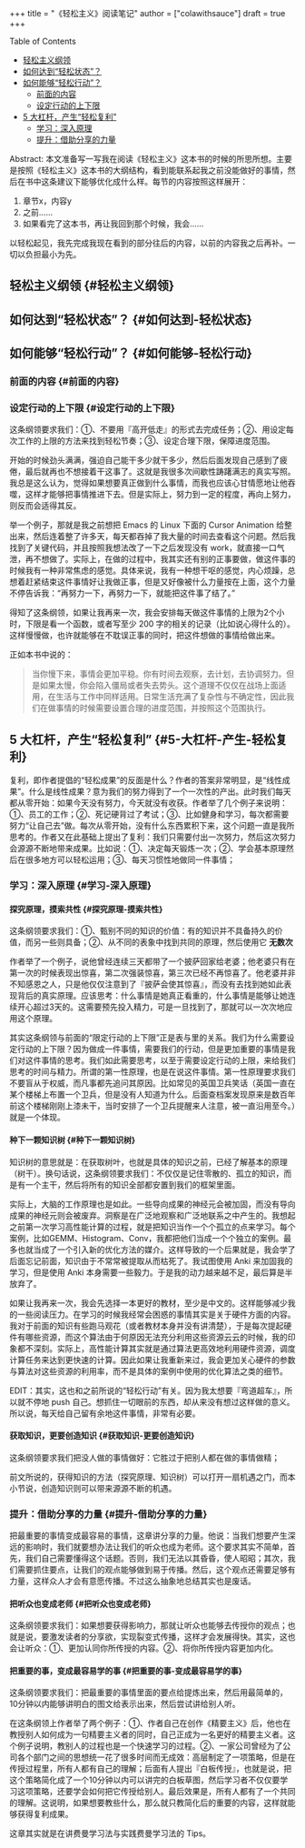 +++
title = "《轻松主义》阅读笔记"
author = ["colawithsauce"]
draft = true
+++

<div class="ox-hugo-toc toc">

<div class="heading">Table of Contents</div>

- [轻松主义纲领](#轻松主义纲领)
- [如何达到“轻松状态”？](#如何达到-轻松状态)
- [如何能够“轻松行动”？](#如何能够-轻松行动)
    - [前面的内容](#前面的内容)
    - [设定行动的上下限](#设定行动的上下限)
- [5 大杠杆，产生“轻松复利”](#5-大杠杆-产生-轻松复利)
    - [学习：深入原理](#学习-深入原理)
    - [提升：借助分享的力量](#提升-借助分享的力量)

</div>
<!--endtoc-->

Abstract: 本文准备写一写我在阅读《轻松主义》这本书的时候的所思所想。主要是按照《轻松主义》这本书的大纲结构，看到能联系起我之前没能做好的事情，然后在书中这条建议下能够优化成什么样。每节的内容按照这样展开：

1.  章节x，内容y
2.  之前……
3.  如果看完了这本书，再让我回到那个时候，我会……

以轻松起见，我先完成我现在看到的部分往后的内容，以前的内容我之后再补。一切以负担最小为先。


## 轻松主义纲领 {#轻松主义纲领}


## 如何达到“轻松状态”？ {#如何达到-轻松状态}


## 如何能够“轻松行动”？ {#如何能够-轻松行动}


### 前面的内容 {#前面的内容}


### 设定行动的上下限 {#设定行动的上下限}

这条纲领要求我们：①、不要用『高开低走』的形式去完成任务；②、用设定每次工作的上限的方法来找到轻松节奏；③、设定合理下限，保障进度范围。

开始的时候劲头满满，强迫自己能干多少就干多少，然后后面发现自己感到了疲倦，最后就再也不想接着干这事了。这就是我很多次间歇性踌躇满志的真实写照。我总是这么认为，觉得如果想要真正做到什么事情，而我也应该心甘情愿地让他吞噬，这样才能够把事情推进下去。但是实际上，努力到一定的程度，再向上努力，则反而会适得其反。

举一个例子，那就是我之前想把 Emacs 的 Linux 下面的 Cursor Animation 给整出来，然后连着整了许多天，每天都吞掉了我大量的时间去查看这个问题。然后我找到了关键代码，并且按照我想法改了一下之后发现没有 work，就直接一口气泄，再不想做了。实际上，在做的过程中，我其实还有别的正事要做，做这件事的时候我有一种非常焦虑的感觉。具体来说，我有一种想干呕的感觉，内心烦躁，总想着赶紧结束这件事情好让我做正事，但是又好像被什么力量按在上面，这个力量不停告诉我：“再努力一下，再努力一下，就能把这件事了结了。”

得知了这条纲领，如果让我再来一次，我会安排每天做这件事情的上限为2个小时，下限是看一个函数，或者写至少 200 字的相关的记录（比如说心得什么的）。这样慢慢做，也许就能够在不耽误正事的同时，把这件想做的事情给做出来。

正如本书中说的：

> 当你慢下来，事情会更加平稳。你有时间去观察，去计划，去协调努力。但是如果太慢，你会陷入僵局或者失去势头。这个道理不仅仅在战场上面适用，在生活与工作中同样适用。日常生活充满了复杂性与不确定性，因此我们在做事情的时候需要设置合理的进度范围，并按照这个范围执行。


## 5 大杠杆，产生“轻松复利” {#5-大杠杆-产生-轻松复利}

复利，即作者提倡的“轻松成果”的反面是什么？作者的答案非常明显，是“线性成果”。什么是线性成果？意为我们的努力得到了一个一次性的产出。此时我们每天都从零开始：如果今天没有努力，今天就没有收获。作者举了几个例子来说明：①、员工的工作；②、死记硬背过了考试；③、比如健身和学习，每次都需要努力“让自己去”做。每次从零开始，没有什么东西累积下来，这个问题一直是我所思考的。作者又在此基础上提出了复利：我们只需要付出一次努力，然后这次努力会源源不断地带来成果。比如说：①、决定每天锻炼一次；②、学会基本原理然后在很多地方可以轻松运用；③、每天习惯性地做同一件事情；


### 学习：深入原理 {#学习-深入原理}


#### 探究原理，摸索共性 {#探究原理-摸索共性}

这条纲领要求我们：①、甄别不同的知识的价值：有的知识并不具备持久的价值，而另一些则具备；②、从不同的表象中找到共同的原理，然后使用它 **无数次**

作者举了一个例子，说他曾经连续三天都带了一个披萨回家给老婆；他老婆只有在第一次的时候表现出惊喜，第二次强装惊喜，第三次已经不再惊喜了。他老婆并非不知感恩之人，只是他仅仅注意到了『披萨会使其惊喜』，而没有去找到她如此表现背后的真实原理。应该思考：什么事情是她真正看重的，什么事情是能够让她连续开心超过3天的。这需要预先投入精力，可是一旦找到了，那就可以一次次地应用这个原理。

其实这条纲领与前面的“限定行动的上下限”正是表与里的关系。我们为什么需要设定行动的上下限？因为做成一件事情，需要我们的行动，但是更加重要的事情是我们对这件事情的思考。我们如此需要思考，以至于需要设定行动的上限，来给我们思考的时间与精力。所谓的第一性原理，也是在说这件事情。第一性原理要求我们不要盲从于权威，而凡事都先追问其原因。比如常见的英国卫兵笑话（英国一直在某个楼梯上布置一个卫兵，但是没有人知道为什么。后面查档案发现原来是数百年前这个楼梯刚刚上漆未干，当时安排了一个卫兵提醒来人注意，被一直沿用至今。）就是一个体现。


#### 种下一颗知识树 {#种下一颗知识树}

知识树的意思就是：在获取树叶，也就是具体的知识之前，已经了解基本的原理（树干）。换句话说，这条纲领要求我们：不仅仅是记住零散的、孤立的知识，而是有一个主干，然后将所有的知识全部都安置到我们的框架里面。

实际上，大脑的工作原理也是如此。一些导向成果的神经元会被加固，而没有导向成果的神经元则会被废弃。洞察是在广泛地观察和广泛地联系之中产生的。我想起之前第一次学习高性能计算的过程，就是把知识当作一个个孤立的点来学习。每个案例，比如GEMM、Histogram、Conv，我都把他们当成一个个独立的案例。最多也就当成了一个引入新的优化方法的媒介。这样导致的一个后果就是，我会学了后面忘记前面，知识由于不常常被提取从而枯死了。我试图使用 Anki 来加固我的学习，但是使用 Anki 本身需要一些毅力。于是我的动力越来越不足，最后算是半放弃了。

如果让我再来一次，我会先选择一本更好的教材，至少是中文的。这样能够减少我的一些阅读压力。在学习的时候我经常会困惑的事情其实是关于硬件方面的内容。我对于前面的知识有些跑马观花（或者教材本身并没有讲清楚），于是每次提起硬件有哪些资源，而这个算法由于何原因无法充分利用这些资源云云的时候，我的印象都不深刻。实际上，高性能计算其实就是通过算法更高效地利用硬件资源，调度计算任务来达到更快速的计算。因此如果让我重新来过，我会更加关心硬件的参数与算法对这些资源的利用率，而不是具体的案例中使用的优化算法之类的细节。

EDIT：其实，这也和之前所说的“轻松行动”有关。因为我太想要『弯道超车』，所以就不停地 push 自己。想抓住一切眼前的东西，却从来没有想过这样做的意义。所以说，每天给自己留有余地这件事情，非常有必要。


#### 获取知识，更要创造知识 {#获取知识-更要创造知识}

这条纲领要求我们把没人做的事情做好：它胜过于把别人都在做的事情做精；

前文所说的，获得知识的方法（探究原理、知识树）可以打开一扇机遇之门，而本小节说，创造知识则可以带来源源不断的机遇。


### 提升：借助分享的力量 {#提升-借助分享的力量}

把最重要的事情变成最容易的事情，这章讲分享的力量。他说：当我们想要产生深远的影响时，我们就要想办法让我们的听众也成为老师。这个要求其实不简单，首先，我们自己需要懂得这个话题。否则，我们无法以其昏昏，使人昭昭；其次，我们需要抓住要点，让我们的观点能够做到易于传播。然后，这个观点还需要足够有力量，这样众人才会有意愿传播。不过这么抽象地总结其实也是废话。


#### 把听众也变成老师 {#把听众也变成老师}

这条纲领要求我们：如果想要获得影响力，那就让听众也能够去传授你的观点；也就是说，要激发读者的分享欲，实现裂变式传播，这样才会发展得快。其实，这也会让听众：①、更加认同你所传授的内容。②、将你所传授内容更加内化。


#### 把重要的事，变成最容易学的事 {#把重要的事-变成最容易学的事}

这条纲领要求我们：把最重要的事情里面的要点给提炼出来，然后用最简单的，10分钟以内能够讲明白的图文给表示出来，然后尝试讲给别人听。

在这条纲领上作者举了两个例子：①、作者自己在创作《精要主义》后，他也在教授别人如何成为一句精要主义者的同时，自己正成为一名更好的精要主义者。这个例子说明，教别人的过程也是一个快速学习的过程。②、一家公司曾经为了公司各个部门之间的思想统一花了很多时间而无成效：高层制定了一项策略，但是在传授过程里，所有人都有自己的理解；后面有人提出『白板传授』，也就是说，把这个策略简化成了一个10分钟以内可以讲完的白板草图，然后学习者不仅仅要学习这项策略，还要学会如何把它传授给别人。最后效果是，所有人都有了一个共同的理解。这说明，如果想要教些什么，那么就只教简化后的重要的内容，这样就能够获得复利成果。

这章其实就是在讲费曼学习法与实践费曼学习法的 Tips。

